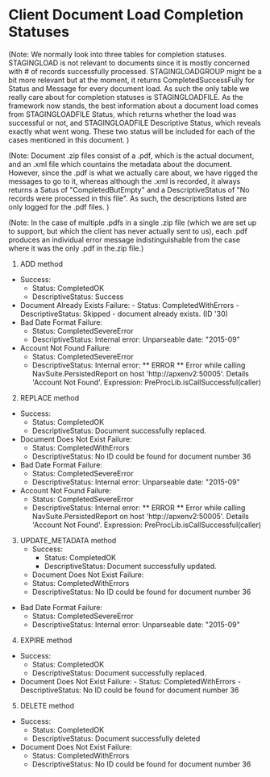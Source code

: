 Client Document Load Completion Statuses
==================================================

(Note: We normally look into three tables for completion statuses.
STAGINGLOAD is not relevant to documents since it is mostly concerned with # of
records successfully processed. STAGINGLOADGROUP might be a bit more relevant
but at the moment, it returns CompletedSuccessFully for Status and Message
for every document load. As such the only table we really care about for
completion statuses is STAGINGLOADFILE. As the framework now stands, the best
information about a document load comes from STAGINGLOADFILE Status, which
returns whether the load was successful or not, and STAGINGLOADFILE Descriptive
Status, which reveals exactly what went wong. These two status will be included
for each of the cases mentioned in this document.  )

(Note: Document .zip files consist of a .pdf, which is the actual document, and
an .xml file which countains the metadata about the document. However, since
the .pdf is what we actually care about, we have rigged the messages to go to
it, whereas although the .xml is recorded, it always returns a Satus of
"CompletedButEmpty" and a DescriptiveStatus of
"No records were processed in this file". As such, the descriptions listed are
only logged for the .pdf files. )

(Note: In the case of multiple .pdfs in a single .zip file (which we are set up
to support, but which the client has never actually sent to us), each .pdf
produces an individual error message indistinguishable from the case where it
was the only .pdf in the.zip file.)

1. ADD method
  - Success:
    -   Status: CompletedOK
    -   DescriptiveStatus: Success
   -   Document Already Exists Failure:
    -  Status: CompletedWithErrors
    -  DescriptiveStatus: Skipped - document already exists. (ID '30)
  - Bad Date Format Failure:
    - Status: CompletedSevereError
    - DescriptiveStatus: Internal error: Unparseable date: "2015-09"
  - Account Not Found Failure:
    - Status: CompletedSevereError
    - DescriptiveStatus: Internal error: ** ERROR ** Error while calling NavSuite.PersistedReport on host 'http://apxenv2:50005'.  Details 'Account Not Found'. Expression: PreProcLib.isCallSuccessful(caller)
2. REPLACE method
  - Success:
    - Status: CompletedOK
    - DescriptiveStatus: Document successfully replaced.
  - Document Does Not Exist Failure:
    - Status: CompletedWithErrors
    - DescriptiveStatus: No ID could be found for document number 36
  - Bad Date Format Failure:
    - Status: CompletedSevereError
    - DescriptiveStatus: Internal error: Unparseable date: "2015-09"
  - Account Not Found Failure:
    - Status: CompletedSevereError
    - DescriptiveStatus: Internal error: ** ERROR ** Error while calling NavSuite.PersistedReport on host 'http://apxenv2:50005'.  Details 'Account Not Found'. Expression: PreProcLib.isCallSuccessful(caller)
3. UPDATE_METADATA method
   - Success:
     - Status: CompletedOK
     - DescriptiveStatus: Document successfully updated.
   -  Document Does Not Exist Failure:
     - Status: CompletedWithErrors
     - DescriptiveStatus: No ID could be found for document number 36
  - Bad Date Format Failure:
     - Status: CompletedSevereError
     - DescriptiveStatus: Internal error: Unparseable date: "2015-09"
4. EXPIRE method
  - Success:
    - Status: CompletedOK
    - DescriptiveStatus: Document successfully replaced.
  -  Document Does Not Exist Failure:
    - Status: CompletedWithErrors
    - DescriptiveStatus: No ID could be found for document number 36
5. DELETE method
  - Success:
    - Status: CompletedOK
    - DescriptiveStatus: Document successfully deleted
  - Document Does Not Exist Failure:
    - Status: CompletedWithErrors
    - DescriptiveStatus: No ID could be found for document number 36
